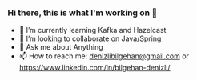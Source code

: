 ### Hi there, this is what I'm working on 👋

- 🌱 I’m currently learning Kafka and Hazelcast
- 👯 I’m looking to collaborate on Java/Spring
- 💬 Ask me about Anything
- 📫 How to reach me: denizlibilgehan@gmail.com or https://www.linkedin.com/in/bilgehan-denizli/


